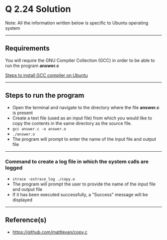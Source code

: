 
# Q 2.24 Solution

Note: All the information written below is specific to Ubuntu operating system

---

## Requirements

You will require the GNU Compiler Collection (GCC) in order to be able to run the program **answer.c**

[Steps to install GCC compiler on Ubuntu](https://linuxize.com/post/how-to-install-gcc-compiler-on-ubuntu-18-04/#installing-gcc-on-ubuntu)

---

## Steps to run the program
 - Open the terminal and navigate to the directory where the file **answer.c** is present
 - Create a text file (used as an input file) from which you would like to copy the contents in the same directory as the source file.
 - `gcc answer.c -o answer.o`
 - `./answer.o`
 - The program will prompt to enter the name of the input file and output file

---

### Command to create a log file in which the system calls are logged
- `strace -ostrace_log ./copy.o`
- The program will prompt the user to provide the name of the input file and output file
- If it has been executed successfully, a "Success" message will be displayed

---

## Reference(s)
- https://github.com/mattlevan/copy.c
